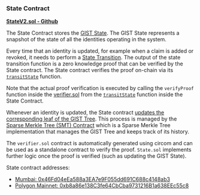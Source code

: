 ### State Contract

[**StateV2.sol - Github**](https://github.com/iden3/contracts/blob/master/contracts/state/StateV2.sol)

The State Contract stores the [GIST State](../protocol/spec.md#gist-new). The GIST State represents a snapshot of the state of all the identities operating in the system.

Every time that an identity is updated, for example when a claim is added or revoked, it needs to perform a [State Transition](../getting-started/state-transition/on-chain-state-transition.md). The output of the state transition function is a zero knowledge proof that can be verified by the State contract.
The State contract verifies the proof on-chain via its [`transitState`](https://github.com/iden3/contracts/blob/master/contracts/state/StateV2.sol#L148) function.

Note that the actual proof verification is executed by calling the `verifyProof` function inside the [verifier.sol](https://github.com/iden3/contracts/blob/master/contracts/lib/verifier.sol) from the [`transitState`](https://github.com/iden3/contracts/blob/master/contracts/state/StateV2.sol#L196) function inside the State Contract.

Whenever an identity is updated, the State contract [updates the corresponding leaf of the GIST Tree](https://github.com/iden3/contracts/blob/master/contracts/state/StateV2.sol#L214). This process is managed by the [Sparse Merkle Tree (SMT) Contract](https://github.com/iden3/contracts/blob/master/contracts/lib/Smt.sol) which is a Sparse Merkle Tree implementation that manages the GIST Tree and keeps track of its history.

The `verifier.sol` contract is automatically generated using circom and can be used as a standalone contract to verify the proof. `State.sol` implements further logic once the proof is verified (such as updating the GIST State).

State contract addresses:

- [Mumbai: 0x46Fd04eEa588a3EA7e9F055dd691C688c4148ab3](https://mumbai.polygonscan.com/address/0x46Fd04eEa588a3EA7e9F055dd691C688c4148ab3)
- [Polygon Mainnet: 0xb8a86e138C3fe64CbCba9731216B1a638EEc55c8](https://polygonscan.com/address/0xb8a86e138C3fe64CbCba9731216B1a638EEc55c8)
